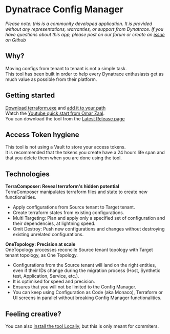 # Dynatrace Config Manager

*Please note: this is a community developed application. It is provided without any representations, warranties, or support from Dynatrace. If you have questions about this app, please post on our forum or create an [issue](https://github.com/dcryans-dynatrace/Dynatrace-Config-Manager/issues) on Github*

## Why?
Moving configs from tenant to tenant is not a simple task.
<br>This tool has been built in order to help every Dynatrace enthusiasts get as much value as possible from their platform.

## Getting started
[Download terraform.exe](https://developer.hashicorp.com/terraform/downloads) and [add it to your path](https://stackoverflow.com/questions/1618280/where-can-i-set-path-to-make-exe-on-windows)
<br>Watch the [Youtube quick start from Omar Zaal](https://www.youtube.com/watch?v=h__0826oJ5o).
<br>You can download the tool from the [Latest Release page](https://github.com/dcryans/Dynatrace-Config-Manager/releases/latest)

## Access Token hygiene
This tool is not using a Vault to store your access tokens.
<br>It is recommended that the tokens you create have a 24 hours life span and that you delete them when you are done using the tool.

## Technologies
**TerraComposer: Reveal terraform's hidden potential**
<br>TerraComposer manipulates terraform files and state to create new functionalities.
- Apply configurations from Source tenant to Target tenant.
- Create terraform states from existing configurations.
- Multi Targeting: Plan and apply only a specified set of configuration and their dependencies, at lightning speed.
- Omit Destroy: Push new configurations and changes without destroying existing unrelated configurations.

**OneTopology: Precision at scale**
<br>OneTopology processes reconcile Source tenant topology with Target tenant topology, as One Topology.
- Configurations from the Source tenant will land on the right entities, even if their IDs change during the migration process (Host, Synthetic test, Application, Service, etc.).
- It is optimised for speed and precision.
- Ensures that you will not be limited to the Config Manager.
- You can keep using Configuration as Code (aka Monaco), Terraform or UI screens in parallel without breaking Config Manager functionalities.


## Feeling creative?
You can also [install the tool Locally](https://github.com/dcryans/Dynatrace-Config-Manager/blob/master/documentation/gifs/Install%20Locally.md), but this is only meant for commiters.
